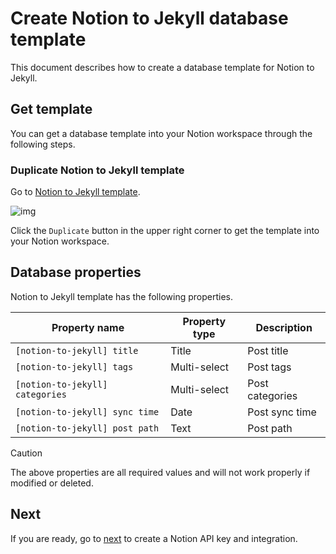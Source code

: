 # Create Notion to Jekyll database template

This document describes how to create a database template for Notion to Jekyll.

## Get template

You can get a database template into your Notion workspace through the following steps.

### Duplicate Notion to Jekyll template

Go to [Notion to Jekyll template](https://dorian-nasturtium-042.notion.site/79f7226185a74e49a974c475f47fae97?v=de1dc4c1af8e4200918889b7e2d98ad5).

![img](https://github.com/whatasame/notion-to-jekyll/assets/97666463/bed883bd-9207-42af-b43e-50e153012ef2)

Click the `Duplicate` button in the upper right corner to get the template into your Notion workspace.

## Database properties

Notion to Jekyll template has the following properties.

| Property name                   | Property type | Description     |
|---------------------------------|---------------|-----------------|
| `[notion-to-jekyll] title`      | Title         | Post title      |
| `[notion-to-jekyll] tags`       | Multi-select  | Post tags       |
| `[notion-to-jekyll] categories` | Multi-select  | Post categories |
| `[notion-to-jekyll] sync time`  | Date          | Post sync time  |
| `[notion-to-jekyll] post path`  | Text          | Post path       |

> [!CAUTION]
>
> The above properties are all required values and will not work properly if modified or deleted.

## Next

If you are ready, go to [next](./notion-api-key-integration.md) to create a Notion API key and integration.
